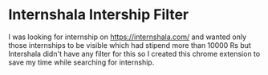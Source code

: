 # Internshala Intership Filter

I was looking for internship on https://internshala.com/ and wanted only those internships to be visible which had stipend more than 10000 Rs but Intershala didn't have any filter for this so I created this chrome extension to save my time while searching for internship.
